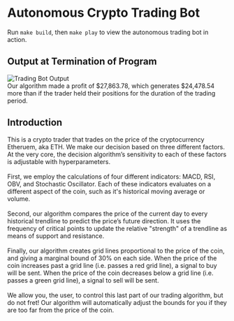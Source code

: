 # Autonomous Crypto Trading Bot
Run `make build`, then `make play` to view the autonomous trading bot in action. 
## Output at Termination of Program
![Trading Bot Output](https://i.ibb.co/D9sVhT3/gries.png)
<br> Our algorithm made a profit of $27,863.78, which generates $24,478.54 more than if the trader held their positions for the duration of the trading period.
## Introduction
This is a crypto trader that trades on the price of the cryptocurrency Etheruem, aka ETH. We make our decision based on three different factors. At the very core, the decision algorithm’s sensitivity to each of these factors is adjustable with hyperparameters. <br><br>
First, we employ the calculations of four different indicators: MACD, RSI, OBV, and Stochastic Oscillator. Each of these indicators evaluates on a different aspect of the coin, such as it's historical moving average or volume. <br><br>
Second, our algorithm compares the price of the current day to every historical trendline to predict the price’s future direction. It uses the frequency of critical points to update the relative "strength" of a trendline as means of support and resistance. <br><br>
Finally, our algorithm creates grid lines proportional to the price of the coin, and giving a marginal bound of 30% on each side. When the price of the coin increases past a grid line (i.e. passes a red grid line), a signal to buy will be sent. When the price of the coin decreases below a grid line (i.e. passes a green grid line), a signal to sell will be sent. <br><br>
We allow you, the user, to control this last part of our trading algorithm, but do not fret! Our algorithm will automatically adjust the bounds for you if they are too far from the price of the coin. 
